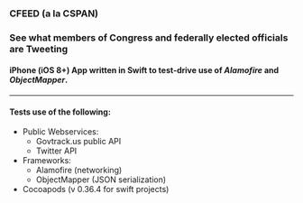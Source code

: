 ### CFEED (a la CSPAN)

### See what members of Congress and federally elected officials are Tweeting

#### iPhone (iOS 8+) App written in Swift to test-drive use of _Alamofire_ and _ObjectMapper_.
---
#### Tests use of the following:
*   Public Webservices:
     *   Govtrack.us public API
     *   Twitter API
*   Frameworks:
     *   Alamofire (networking)
     *   ObjectMapper (JSON serialization)
*   Cocoapods (v 0.36.4 for swift projects)


